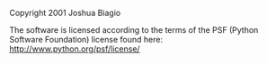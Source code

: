 Copyright 2001 Joshua Biagio

The software is licensed according to the terms of the PSF (Python Software Foundation) license found here: http://www.python.org/psf/license/